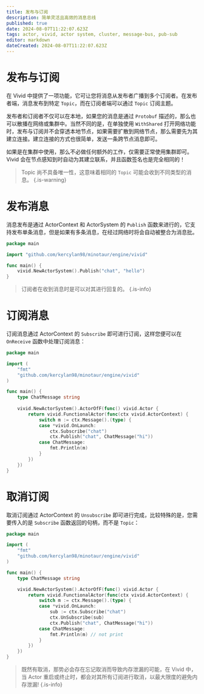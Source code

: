 ```yaml
---
title: 发布与订阅
description: 简单灵活且高效的消息总线
published: true
date: 2024-08-07T11:22:07.623Z
tags: actor, vivid, actor system, cluster, message-bus, pub-sub
editor: markdown
dateCreated: 2024-08-07T11:22:07.623Z
---
```


# 发布与订阅
在 Vivid 中提供了一项功能，它可让您将消息从发布者广播到多个订阅者。在发布者端，消息发布到特定 `Topic`，而在订阅者端可以通过 `Topic` 订阅主题。

发布者和订阅者不仅可以在本地，如果您的消息是通过 `Protobuf` 描述的，那么也可以散播在网络或集群中。当然不同的是，在单独使用 `WithShared` 打开网络功能时，发布与订阅并不会穿透本地节点，如果需要扩散到网络节点，那么需要先为其建立连接。建立连接的方式也很简单，发送一条跨节点消息即可。

如果是在集群中使用，那么不必做任何额外的工作，仅需要正常使用集群即可。 Vivid 会在节点感知到时自动为其建立联系，并且函数签名也是完全相同的！

> Topic 尚不具备唯一性，这意味着相同的 `Topic` 可能会收到不同类型的消息。
{.is-warning}

# 发布消息
消息发布是通过 ActorContext 和 ActorSystem 的 `Publish` 函数来进行的，它支持发布单条消息，但是如果有多条消息，在经过网络时将会自动被整合为消息批。

```go
package main

import "github.com/kercylan98/minotaur/engine/vivid"

func main() {
	vivid.NewActorSystem().Publish("chat", "hello")
}
```

> 订阅者在收到消息时是可以对其进行回复的。
{.is-info}

# 订阅消息
订阅消息通过 ActorContext 的 `Subscribe` 即可进行订阅，这样您便可以在 `OnReceive` 函数中处理订阅消息：

```go
package main

import (
	"fmt"
	"github.com/kercylan98/minotaur/engine/vivid"
)

func main() {
	type ChatMessage string
	
	vivid.NewActorSystem().ActorOfF(func() vivid.Actor {
		return vivid.FunctionalActor(func(ctx vivid.ActorContext) {
			switch m := ctx.Message().(type) {
			case *vivid.OnLaunch:
				ctx.Subscribe("chat")
				ctx.Publish("chat", ChatMessage("hi"))
			case ChatMessage:
				fmt.Println(m)
			}
		})
	})
}
```

# 取消订阅
取消订阅通过 ActorContext 的 `Unsubscribe` 即可进行完成，比较特殊的是，您需要传入的是 `Subscribe` 函数返回的句柄，而不是 `Topic`：

```go
package main

import (
	"fmt"
	"github.com/kercylan98/minotaur/engine/vivid"
)

func main() {
	type ChatMessage string

	vivid.NewActorSystem().ActorOfF(func() vivid.Actor {
		return vivid.FunctionalActor(func(ctx vivid.ActorContext) {
			switch m := ctx.Message().(type) {
			case *vivid.OnLaunch:
				sub := ctx.Subscribe("chat")
				ctx.UnSubscribe(sub)
				ctx.Publish("chat", ChatMessage("hi"))
			case ChatMessage:
				fmt.Println(m) // not print
			}
		})
	})
}
```

> 既然有取消，那势必会存在忘记取消而导致内存泄漏的可能，在 Vivid 中，当 Actor 重启或终止时，都会对其所有订阅进行取消，以最大限度的避免内存泄漏!
{.is-info}
